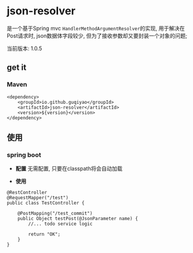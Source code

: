 # json-resolver
是一个基于Spring mvc `HandlerMethodArgumentResolver`的实现, 用于解决在Post请求时, 
json数据体字段较少, 但为了接收参数却又要封装一个对象的问题;

当前版本: 1.0.5

## get it
### Maven
```
<dependency>
    <groupId>io.github.guqiyao</groupId>
    <artifactId>json-resolver</artifactId>
    <version>${version}</version>
</dependency>
```

## 使用
### spring boot
* **配置**
无需配置, 只要在classpath将会自动加载

* **使用**

```
@RestController
@RequestMapper("/test")
public class TestController {

    @PostMapping("/test_commit")
    public Object testPost(@JsonParameter name) {
        //... todo service logic
        
        return "OK";
    }
}
```
